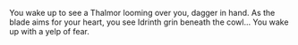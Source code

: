 You wake up to see a Thalmor looming over you, dagger in hand. As the blade aims for your heart,
you see Idrinth grin beneath the cowl... You wake up with a yelp of fear.
